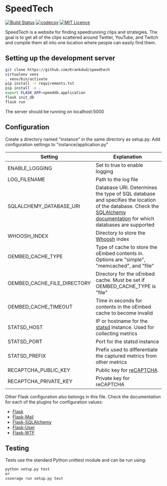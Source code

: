 # SpeedTech
[![Build Status](https://travis-ci.org/Krankdud/speedtech.svg?branch=master)](https://travis-ci.org/Krankdud/speedtech) [![codecov](https://codecov.io/gh/Krankdud/speedtech/branch/master/graph/badge.svg)](https://codecov.io/gh/Krankdud/speedtech) [![MIT Licence](https://badges.frapsoft.com/os/mit/mit.svg?v=103)](https://opensource.org/licenses/mit-license.php)

SpeedTech is a website for finding speedrunning clips and strategies. The goal is to get all of the clips scattered around Twitter, YouTube, and Twitch and compile them all into one location where people can easily find them.

## Setting up the development server

```bash
git clone https://github.com/Krankdud/speedtech
virtualenv venv
. venv/bin/activate
pip install -r requirements.txt
pip install -e .
export FLASK_APP=speeddb.application
flask init_db
flask run
```
The server should be running on localhost:5000

## Configuration

Create a directory named "instance" in the same directory as setup.py. Add configuration settings to "instance/application.py"

Setting | Explanation
------- | -----------
ENABLE_LOGGING | Set to true to enable logging
LOG_FILENAME | Path to the log file
SQLALCHEMY_DATABASE_URI | Database URI. Determines the type of SQL database and specifies the location of the database. Check the [SQLAlchemy documentation](http://docs.sqlalchemy.org/en/latest/core/engines.html#database-urls) for which databases are supported
WHOOSH_INDEX | Directory to store the [Whoosh](https://bitbucket.org/mchaput/whoosh/wiki/Home) index
OEMBED_CACHE_TYPE | Type of cache to store the oEmbed contents in. Options are "simple", "memcached", and "file"
OEMBED_CACHE_FILE_DIRECTORY | Directory for the oEmbed cache. Must be set if OEMBED_CACHE_TYPE is "file"
OEMBED_CACHE_TIMEOUT | Time in seconds for contents in the oEmbed cache to become invalid
STATSD_HOST | IP or hostname for the [statsd](https://github.com/etsy/statsd) instance. Used for collecting metrics
STATSD_PORT | Port for the statsd instance
STATSD_PREFIX | Prefix used to differentiate the captured metrics from other metrics
RECAPTCHA_PUBLIC_KEY | Public key for [reCAPTCHA](https://www.google.com/recaptcha/intro/)
RECAPTCHA_PRIVATE_KEY | Private key for reCAPTCHA

Other Flask configuration also belongs in this file. Check the documentation for each of the plugins for configuration values:
* [Flask](http://flask.pocoo.org/docs/0.12/config/#builtin-configuration-values)
* [Flask-Mail](https://pythonhosted.org/Flask-Mail/)
* [Flask-SQLAlchemy](http://flask-sqlalchemy.pocoo.org/2.3/config/)
* [Flask-User](http://flask-user.readthedocs.io/en/v0.6/customization.html)
* [Flask-WTF](https://flask-wtf.readthedocs.io/en/stable/config.html)

## Testing

Tests use the standard Python unittest module and can be run using:
```bash
python setup.py test
or
coverage run setup.py test
```
